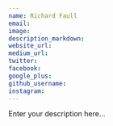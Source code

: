```yaml
---
name: Richard Faull
email:
image:
description_markdown:
website_url:
medium_url:
twitter:
facebook:
google_plus:
github_username:
instagram:
---
```


Enter your description here...
